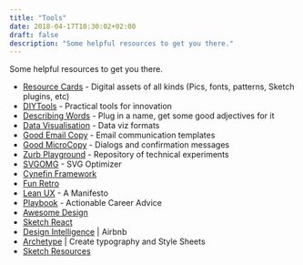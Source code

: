 ```yaml
---
title: "Tools"
date: 2018-04-17T10:30:02+02:00
draft: false
description: "Some helpful resources to get you there."
---
```

Some helpful resources to get you there.
<!--more-->

- [Resource Cards](https://resourcecards.com/) - Digital assets of all kinds (Pics, fonts, patterns, Sketch plugins, etc)
- [DIYTools](http://diytoolkit.org/tools/) - Practical tools for innovation
- [Describing Words](http://describingwords.io) - Plug in a name, get some good adjectives for it
- [Data Visualisation](http://datavizproject.com/) - Data viz formats
- [Good Email Copy](http://www.goodemailcopy.com/) - Email communication templates
- [Good MicroCopy](http://goodmicrocopy.com/) - Dialogs and confirmation messages
- [Zurb Playground](https://zurb.com/playground) - Repository of technical experiments
- [SVGOMG](https://jakearchibald.github.io/svgomg/) - SVG Optimizer
- [Cynefin Framework](https://en.wikipedia.org/wiki/Cynefin_framework)
- [Fun Retro](https://funretro.github.io/distributed/)
- [Lean UX](https://www.smashingmagazine.com/2014/01/lean-ux-manifesto-principle-driven-design/) - A Manifesto
- [Playbook](https://askplaybook.com/) - Actionable Career Advice
- [Awesome Design](https://github.com/gztchan/awesome-design)
- [Sketch React](https://design-nation.icons8.com/sketching-a-design-system-with-react-sketchapp-43e24993c8f2)
- [Design Intelligence](https://airbnb.design/the-evolution-of-tools/) | Airbnb
- [Archetype](https://archetypeapp.com/#) | Create typography and Style Sheets
- [Sketch Resources](https://www.sketchappsources.com/)
